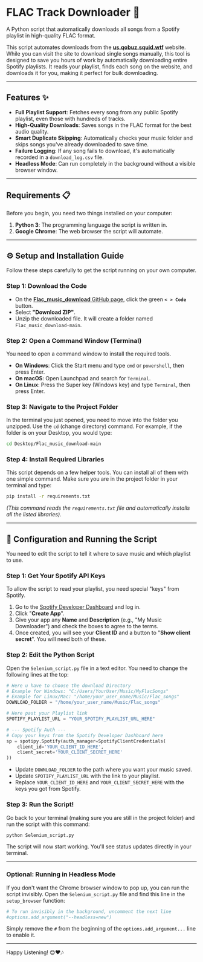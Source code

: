 # FLAC Track Downloader 🎵

A Python script that automatically downloads all songs from a Spotify playlist in high-quality FLAC format.

This script automates downloads from the [**us.qobuz.squid.wtf**](https://us.qobuz.squid.wtf/) website. While you can visit the site to download single songs manually, this tool is designed to save you hours of work by automatically downloading entire Spotify playlists. It reads your playlist, finds each song on the website, and downloads it for you, making it perfect for bulk downloading.

---
## Features ✨

* **Full Playlist Support**: Fetches every song from any public Spotify playlist, even those with hundreds of tracks.
* **High-Quality Downloads**: Saves songs in the FLAC format for the best audio quality.
* **Smart Duplicate Skipping**: Automatically checks your music folder and skips songs you've already downloaded to save time.
* **Failure Logging**: If any song fails to download, it's automatically recorded in a `download_log.csv` file.
* **Headless Mode**: Can run completely in the background without a visible browser window.

---
## Requirements 📋

Before you begin, you need two things installed on your computer:

1.  **Python 3**: The programming language the script is written in.
2.  **Google Chrome**: The web browser the script will automate.

---
## ⚙️ Setup and Installation Guide

Follow these steps carefully to get the script running on your own computer.

### Step 1: Download the Code

* On the [**Flac_music_download** GitHub page](https://github.com/dhaneshjayachandhiran/Flac_music_download), click the green **`< > Code`** button.
* Select **"Download ZIP"**.
* Unzip the downloaded file. It will create a folder named `Flac_music_download-main`.

### Step 2: Open a Command Window (Terminal)

You need to open a command window to install the required tools.
* **On Windows**: Click the Start menu and type `cmd` or `powershell`, then press Enter.
* **On macOS**: Open Launchpad and search for `Terminal`.
* **On Linux**: Press the Super key (Windows key) and type `Terminal`, then press Enter.

### Step 3: Navigate to the Project Folder

In the terminal you just opened, you need to move into the folder you unzipped. Use the `cd` (change directory) command. For example, if the folder is on your Desktop, you would type:

```bash
cd Desktop/Flac_music_download-main
```

### Step 4: Install Required Libraries

This script depends on a few helper tools. You can install all of them with one simple command. Make sure you are in the project folder in your terminal and type:

```bash
pip install -r requirements.txt
```
*(This command reads the `requirements.txt` file and automatically installs all the listed libraries).*

---
## 🚀 Configuration and Running the Script

You need to edit the script to tell it where to save music and which playlist to use.

### Step 1: Get Your Spotify API Keys

To allow the script to read your playlist, you need special "keys" from Spotify.

1.  Go to the [Spotify Developer Dashboard](https://developer.spotify.com/dashboard/applications) and log in.
2.  Click "**Create App**".
3.  Give your app any **Name** and **Description** (e.g., "My Music Downloader") and check the boxes to agree to the terms.
4.  Once created, you will see your **Client ID** and a button to "**Show client secret**". You will need both of these.

### Step 2: Edit the Python Script

Open the `Selenium_script.py` file in a text editor. You need to change the following lines at the top:

```python
# Here u have to choose the download Directory
# Example for Windows: "C:/Users/YourUser/Music/MyFlacSongs"
# Example for Linux/Mac: "/home/your_user_name/Music/Flac_songs"
DOWNLOAD_FOLDER = "/home/your_user_name/Music/Flac_songs"

# Here past your Playlist link
SPOTIFY_PLAYLIST_URL = "YOUR_SPOTIFY_PLAYLIST_URL_HERE"

# --- Spotify Auth ---
# Copy your keys from the Spotify Developer Dashboard here
sp = spotipy.Spotify(auth_manager=SpotifyClientCredentials(
    client_id='YOUR_CLIENT_ID_HERE',
    client_secret='YOUR_CLIENT_SECRET_HERE'
))
```

* Update `DOWNLOAD_FOLDER` to the path where you want your music saved.
* Update `SPOTIFY_PLAYLIST_URL` with the link to your playlist.
* Replace `YOUR_CLIENT_ID_HERE` and `YOUR_CLIENT_SECRET_HERE` with the keys you got from Spotify.

### Step 3: Run the Script!

Go back to your terminal (making sure you are still in the project folder) and run the script with this command:

```bash
python Selenium_script.py
```

The script will now start working. You'll see status updates directly in your terminal.

---
### Optional: Running in Headless Mode

If you don't want the Chrome browser window to pop up, you can run the script invisibly. Open the `Selenium_script.py` file and find this line in the `setup_browser` function:

```python
# To run invisibly in the background, uncomment the next line
#options.add_argument("--headless=new")
```
Simply remove the `#` from the beginning of the `options.add_argument...` line to enable it.

---

Happy Listening! 😊❤️🎶

